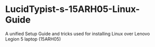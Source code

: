 # LucidTypist-s-15ARH05-Linux-Guide
A unified Setup Guide and tricks used for installing Linux over Lenovo Legion 5 laptop (15ARH05)
